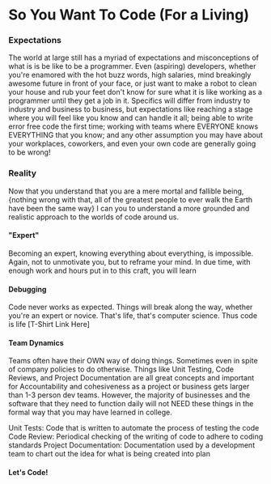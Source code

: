 # So You Want To Code (For a Living)

### Expectations
The world at large still has a myriad of expectations and misconceptions of what is is be like to be a programmer. Even (aspiring) developers, whether you're enamored with the hot buzz words, high salaries, mind breakingly awesome future in front of your face, or just want to make a robot to clean your house and rub your feet don't know for sure what it is like working as a programmer until they get a job in it. Specifics will differ from industry to industry and business to business, but expectations like reaching a stage where you will feel like you know and can handle it all; being able to write error free code the first time; working with teams where EVERYONE knows EVERYTHING that you know; and any other assumption you may have about your workplaces, coworkers, and even your own code are generally going to be wrong!

### Reality
Now that you understand that you are a mere mortal and fallible being, {nothing wrong with that, all of the greatest people to ever walk the Earth have been the same way} I can you to understand a more grounded and realistic approach to the worlds of code around us.

#### "Expert"
Becoming an expert, knowing everything about everything, is impossible. Again, not to unmotivate you, but to reframe your mind. In due time, with enough work and hours put in to this craft, you will learn 

#### Debugging
Code never works as expected. Things will break along the way, whether you're an expert or novice. That's life, that's computer science. Thus code is life [T-Shirt Link Here]
#### Team Dynamics
Teams often have their OWN way of doing things. Sometimes even in spite of company policies to do otherwise. Things like Unit Testing, Code Reviews, and Project Documentation are all great concepts and important for Accountability and cohesiveness as a project or business gets larger than 1-3 person dev teams. However, the majority of businesses and the software that they need to function daily will not NEED these things in the formal way that you may have learned in college.

Unit Tests: Code that is written to automate the process of testing the code
Code Review: Periodical checking of the writing of code to adhere to coding standards
Project Documentation: Documentation used by a development team to chart out the idea for what is being created into plan
#### Let's Code!